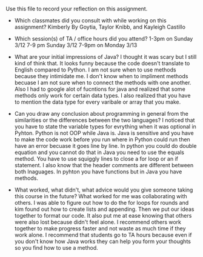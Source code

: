 Use this file to record your reflection on this assignment.

- Which classmates did you consult with while working on this assignment?
    Kimberly By Goytia, Taylor Knibb, and Kayleigh Castillo

- Which session(s) of TA / office hours did you attend?
    1-3pm on Sunday 3/12
    7-9 pm Sunday 3/12
    7-9pm on Monday 3/13
    
- What are your initial impressions of Java?
    I thought it was scary but I still kind of think that. It looks funny because the code doesn't translate to English compared to Python. I am not sure when to use methods because they intimidate me. I don't know when to impliment methods becuase I am not sure when to connect the methods with one another. Also I had to google alot of fucntions for java and realized that some methods only work for certain data types. I also realized that you have to mention the data type for every varibale or array that you make.

- Can you draw any conclusion about programming in general from the similarities or the differences between the two languages?
    I noticed that you have to state the variable types for evrything when it was optional in Pyhton. Python is not OOP while Java is. Java is sensitive and you have to make the code work before you run where in Python could run then have an error becuase it goes line by line. In python you could do double equation and you cannot do that in Java you need to use the equals method. You have to use squiggly 
    lines to close a for loop or an if statement. I also know that the header comments are different between both lnaguages. In pyhton you have functions but in Java you have methods. 

- What worked, what didn't, what advice would you give someone taking this course in the future?
    What worked for me was collaborating with others. I was able to figure out how to do the for loops for rounds and kim found out how to create lists and appending. Then we put our ideas together to format our code. It also put me at ease knowing that others were also lost because didn't feel alone. I recommend others work together to make progress faster and not waste as much time if they work alone. I recommend that students go to TA hours because even if you don't know how Java works they can help you form your thoughts so you find how to use a method. 